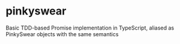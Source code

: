 # pinkyswear

Basic TDD-based Promise implementation in TypeScript, aliased as PinkySwear objects with the same semantics
